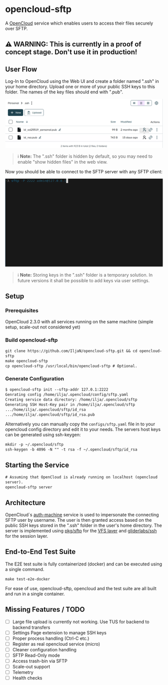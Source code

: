 # opencloud-sftp

A [OpenCloud](https://github.com/opencloud-eu/) service which enables users to access their files securely over SFTP.

⚠️ WARNING: This is currently in a proof of concept stage. Don't use it in production!
---

## User Flow
Log-In to OpenCloud using the Web UI and create a folder named ".ssh" in your home directory. Upload one or more of your public SSH keys to this folder. The names of the key files should end with ".pub". 

![Screenshot of .ssh folder in Web UI with some public keys](.github/images/ssh-folder.png)

> ℹ️ **Note:** The ".ssh" folder is hidden by default, so you may need to enable "show hidden files" in the web view.

Now you should be able to connect to the SFTP server with any SFTP client:

![Connecting via SFTP and doing some file-ops (ls, cd, get, rm)](.github/images/sftp-client.gif)

> ℹ️ **Note:** Storing keys in the ".ssh" folder is a temporary solution. In future versions it shall be possible to add keys via user settings.

## Setup

### Prerequisites
OpenCloud 2.3.0 with all services running on the same machine (simple setup, scale-out not considered yet) 

### Build opencloud-sftp
```shell
git clone https://github.com/IljaN/opencloud-sftp.git && cd opencloud-sftp
make opencloud-sftp 
cp opencloud-sftp /usr/local/bin/opencloud-sftp # Optional.
```
### Generate Configuration
```shell
$ opencloud-sftp init --sftp-addr 127.0.1:2222 
Genrating config /home/ilja/.opencloud/config/sftp.yaml
Creating service data directory: /home/ilja/.opencloud/sftp
Generating SSH Host-Key pair in /home/ilja/.opencloud/sftp
.../home/ilja/.opencloud/sftp/id_rsa
.../home/ilja/.opencloud/sftp/id_rsa.pub
```
Alternatively you can manually copy the `configs/sftp.yaml` file in to your opencloud config directory and edit it to your needs. The servers host keys 
can be generated using ssh-keygen:
```shell
mkdir -p ~/.opencloud/sftp
ssh-keygen -b 4096 -N "" -t rsa -f ~/.opencloud/sftp/id_rsa
```
## Starting the Service
```shell
# Assuming that OpenCloud is already running on localhost (opencloud server).
opencloud-sftp server
```
## Architecture
OpenCloud`s [auth-machine](https://github.com/opencloud-eu/opencloud/tree/main/services/auth-machine) service is used to impersonate the connecting SFTP user by username. The user is then granted access based
on the public SSH keys stored in the ".ssh" folder in the user's home directory. The server is implemented using [pkg/sftp](https://pkg.go.dev/github.com/pkg/sftp) for
the [VFS laver](pkg/vfs) and [gliderlabs/ssh](https://github.com/gliderlabs/ssh) for the session layer. 

## End-to-End Test Suite
The E2E test suite is fully containerized (docker) and can be executed using a single command.
```shell
make test-e2e-docker
```
For ease of use, opencloud-sftp, opencloud and the test suite are all built and run in a single container. 

## Missing Features / TODO
- [ ] Large file upload is currently not working. Use TUS for backend to backend transfers
- [ ] Settings Page extension to manage SSH keys
- [ ] Proper process handling (Ctrl-C etc.)
- [ ] Register as real opencloud service (micro)
- [ ] Cleaner configuration handling
- [ ] SFTP Read-Only mode
- [ ] Access trash-bin via SFTP
- [ ] Scale-out support
- [ ] Telemetry
- [ ] Health checks